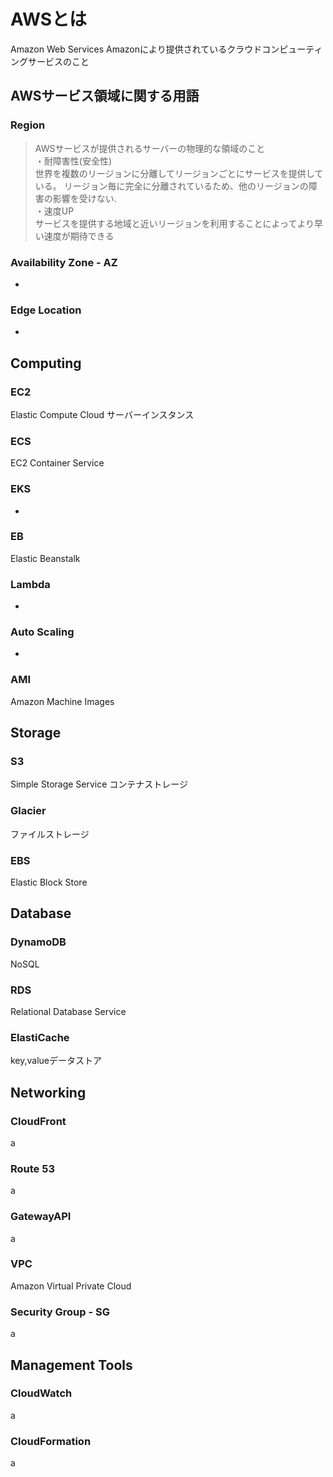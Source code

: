 # AWSとは
Amazon Web Services
Amazonにより提供されているクラウドコンピューティングサービスのこと
  
## AWSサービス領域に関する用語
### Region
> AWSサービスが提供されるサーバーの物理的な領域のこと  
> ・耐障害性(安全性)  
> 世界を複数のリージョンに分離してリージョンごとにサービスを提供している。
> リージョン毎に完全に分離されているため、他のリージョンの障害の影響を受けない.  
> ・速度UP  
> サービスを提供する地域と近いリージョンを利用することによってより早い速度が期待できる

### Availability Zone - AZ
-
### Edge Location
-

## Computing
### EC2
Elastic Compute Cloud
サーバーインスタンス
### ECS
EC2 Container Service
### EKS
-
### EB
Elastic Beanstalk
### Lambda
-
### Auto Scaling
-
### AMI
Amazon Machine Images

## Storage
### S3
Simple Storage Service
コンテナストレージ
### Glacier
ファイルストレージ
### EBS
Elastic Block Store

## Database
### DynamoDB
NoSQL
### RDS
Relational Database Service
### ElastiCache
key,valueデータストア

## Networking
### CloudFront
a
### Route 53
a
### GatewayAPI
a
### VPC
Amazon Virtual Private Cloud

### Security Group - SG
a

## Management Tools
### CloudWatch
a
### CloudFormation
a

